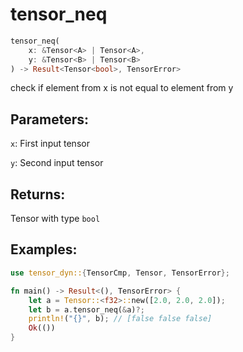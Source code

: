 # tensor_neq
```rust
tensor_neq(
    x: &Tensor<A> | Tensor<A>, 
    y: &Tensor<B> | Tensor<B>
) -> Result<Tensor<bool>, TensorError>
```
check if element from x is not equal to element from y

## Parameters:
`x`: First input tensor

`y`: Second input tensor

## Returns:
Tensor with type `bool`

## Examples:
```rust
use tensor_dyn::{TensorCmp, Tensor, TensorError};

fn main() -> Result<(), TensorError> {
    let a = Tensor::<f32>::new([2.0, 2.0, 2.0]);
    let b = a.tensor_neq(&a)?;
    println!("{}", b); // [false false false]
    Ok(())
}
```